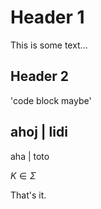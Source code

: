 # Header 1
This is some text...

## Header 2
'code block maybe'

ahoj | lidi
---
aha | toto

$K \in \Sigma$

That's it.
